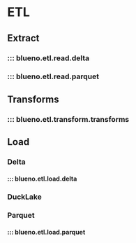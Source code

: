 # ETL

## Extract

### ::: blueno.etl.read.delta

### ::: blueno.etl.read.parquet

## Transforms
### ::: blueno.etl.transform.transforms

## Load

### Delta
#### ::: blueno.etl.load.delta

### DuckLake

### Parquet
#### ::: blueno.etl.load.parquet